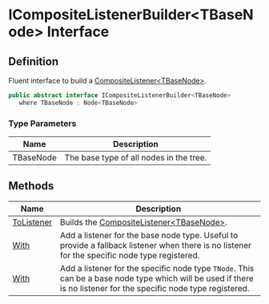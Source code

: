 # ICompositeListenerBuilder&lt;TBaseNode&gt; Interface
## Definition

Fluent interface to build a [CompositeListener&lt;TBaseNode&gt;](MrKWatkins.Ast.Listening.CompositeListener-1.md).

```c#
public abstract interface ICompositeListenerBuilder<TBaseNode>
   where TBaseNode : Node<TBaseNode>
```

### Type Parameters

| Name | Description |
| ---- | ----------- |
| TBaseNode | The base type of all nodes in the tree. |

## Methods

| Name | Description |
| ---- | ----------- |
| [ToListener](MrKWatkins.Ast.Listening.ICompositeListenerBuilder-1.ToListener.md) | Builds the [CompositeListener&lt;TBaseNode&gt;](MrKWatkins.Ast.Listening.CompositeListener-1.md). |
| [With](MrKWatkins.Ast.Listening.ICompositeListenerBuilder-1.With.md#mrkwatkins-ast-listening-icompositelistenerbuilder-1-with(mrkwatkins-ast-listening-listener((-0)))) | Add a listener for the base node type. Useful to provide a fallback listener when there is no listener for the specific node type registered. |
| [With](MrKWatkins.Ast.Listening.ICompositeListenerBuilder-1.With.md#mrkwatkins-ast-listening-icompositelistenerbuilder-1-with-1(mrkwatkins-ast-listening-listener((-0-0)))) | Add a listener for the specific node type `TNode`. This can be a base node type which will be used if there is no listener for the specific node type registered. |

